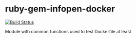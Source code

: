 # ruby-gem-infopen-docker

[![Build Status](https://travis-ci.org/infOpen/ruby-gem-infopen-docker.svg?branch=master)](https://travis-ci.org/infOpen/ruby-gem-infopen-docker)

Module with common functions used to test Dockerfile at least

